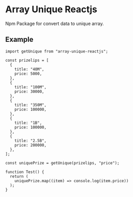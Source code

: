 # Array Unique Reactjs
Npm Package for convert data to unique array.
## Example

```
import getUnique from "array-unique-reactjs";

const prizelips = [
  {
    title: "40M",
    price: 5000,
  },
  {
    title: "100M",
    price: 30000,
  },
  {
    title: "350M",
    price: 100000,
  },
  {
    title: "1B",
    price: 100000,
  },
  {
    title: "2.5B",
    price: 200000,
  },
];

const uniquePrize = getUnique(prizelips, "price");

function Test() {
  return (
    uniquePrize.map((item) => console.log(item.price))
  );
}
```